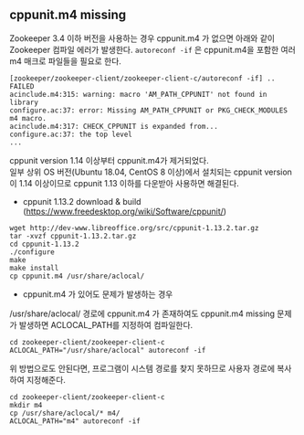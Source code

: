 ## cppunit.m4 missing
Zookeeper 3.4 이하 버전을 사용하는 경우 cppunit.m4 가 없으면 아래와 같이 Zookeeper 컴파일 에러가 발생한다.
`autoreconf -if` 은 cppunit.m4을 포함한 여러 m4 매크로 파일들을 필요로 한다.

```
[zookeeper/zookeeper-client/zookeeper-client-c/autoreconf -if] .. FAILED
acinclude.m4:315: warning: macro 'AM_PATH_CPPUNIT' not found in library
configure.ac:37: error: Missing AM_PATH_CPPUNIT or PKG_CHECK_MODULES m4 macro.
acinclude.m4:317: CHECK_CPPUNIT is expanded from...
configure.ac:37: the top level
...
```

cppunit version 1.14 이상부터 cppunit.m4가 제거되었다.  
일부 상위 OS 버전(Ubuntu 18.04, CentOS 8 이상)에서 설치되는 cppunit version이 1.14 이상이므로 cppunit 1.13 이하를 다운받아 사용하면 해결된다.
- cppunit 1.13.2 download & build (https://www.freedesktop.org/wiki/Software/cppunit/)

```
wget http://dev-www.libreoffice.org/src/cppunit-1.13.2.tar.gz
tar -xvzf cppunit-1.13.2.tar.gz
cd cppunit-1.13.2
./configure
make
make install
cp cppunit.m4 /usr/share/aclocal/
```

- cppunit.m4 가 있어도 문제가 발생하는 경우

/usr/share/aclocal/ 경로에 cppunit.m4 가 존재하여도 cppunit.m4 missing 문제가 발생하면 ACLOCAL_PATH를 지정하여 컴파일한다.
```
cd zookeeper-client/zookeeper-client-c
ACLOCAL_PATH="/usr/share/aclocal" autoreconf -if
```

위 방법으로도 안된다면, 프로그램이 시스템 경로를 찾지 못하므로 사용자 경로에 복사하여 지정해준다.
```
cd zookeeper-client/zookeeper-client-c
mkdir m4
cp /usr/share/aclocal/* m4/
ACLOCAL_PATH="m4" autoreconf -if
```



